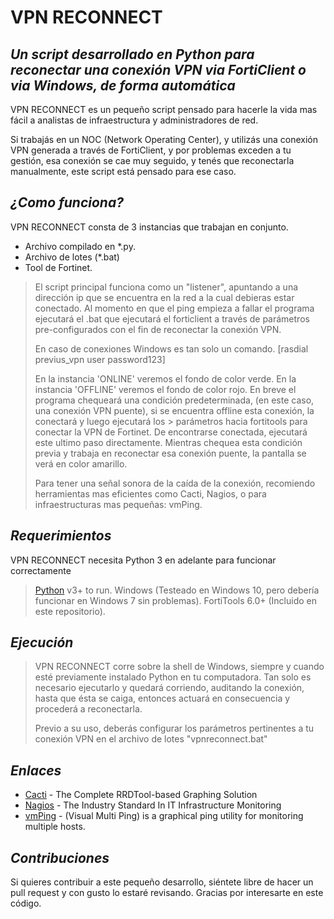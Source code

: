 # VPN RECONNECT
## _Un script desarrollado en Python para reconectar una conexión VPN via FortiClient o via Windows, de forma automática_

VPN RECONNECT es un pequeño script pensado para hacerle la vida mas fácil a analistas de infraestructura y administradores de red.

Si trabajás en un NOC (Network Operating Center), y utilizás una conexión VPN generada a través de FortiClient, y por problemas exceden a tu gestión, esa conexión se cae muy seguido, y tenés que reconectarla manualmente, este script está pensado para ese caso.

## _¿Como funciona?_

VPN RECONNECT consta de 3 instancias que trabajan en conjunto.
- Archivo compilado en *.py.
- Archivo de lotes (*.bat)
- Tool de Fortinet.

> El script principal funciona como un "listener", 
> apuntando a una dirección ip que se encuentra 
> en la red a la cual debieras estar conectado.
> Al momento en que el ping empieza a fallar
> el programa ejecutará el .bat que ejecutará
> el forticlient a través de parámetros pre-configurados
> con el fin de reconectar la conexión VPN.
>
> En caso de conexiones Windows es tan solo un comando. [rasdial previus_vpn user password123]
>
> En la instancia 'ONLINE' veremos el fondo de color verde.
> En la instancia 'OFFLINE' veremos el fondo de color rojo.
> En breve el programa chequeará una condición predeterminada, (en este caso, una conexión VPN puente), si se encuentra offline esta conexión, la conectará y luego ejecutará los > parámetros hacia fortitools para conectar la VPN de Fortinet. De encontrarse conectada, ejecutará este ultimo paso directamente.
> Mientras chequea esta condición previa y trabaja en reconectar esa conexión puente, la pantalla se verá en color amarillo.
>
> Para tener una señal sonora de la caída de la conexión,
> recomiendo herramientas mas eficientes como Cacti, Nagios,
> o para infraestructuras mas pequeñas: vmPing.


## _Requerimientos_

VPN RECONNECT necesita Python 3 en adelante para funcionar correctamente

> [Python](https://www.python.org/downloads/) v3+ to run.
> Windows (Testeado en Windows 10, pero debería funcionar en Windows 7 sin problemas).
> FortiTools 6.0+ (Incluido en este repositorio).

## _Ejecución_

> VPN RECONNECT corre sobre la shell de Windows, siempre y cuando esté previamente instalado Python en tu computadora.
> Tan solo es necesario ejecutarlo y quedará corriendo, auditando la conexión, hasta que ésta se caiga, entonces actuará en consecuencia y procederá a reconectarla.
> 
> Previo a su uso, deberás configurar los parámetros pertinentes a tu conexión VPN en el archivo de lotes "vpnreconnect.bat"


## _Enlaces_

- [Cacti] - The Complete RRDTool-based Graphing Solution
- [Nagios] - The Industry Standard In IT Infrastructure Monitoring
- [vmPing] - (Visual Multi Ping) is a graphical ping utility for monitoring multiple hosts.

 [Cacti]: <https://www.cacti.net>
 [Nagios]: <https://www.nagios.org>
 [vmPing]: <https://github.com/R-Smith/vmPing>
 
 ## _Contribuciones_

Si quieres contribuir a este pequeño desarrollo, siéntete libre de hacer un pull request y con gusto lo estaré revisando.
Gracias por interesarte en este código.
